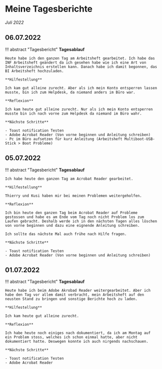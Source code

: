 # **Meine Tagesberichte**


*Juli 2022*

## **06.07.2022**

!!! abstract "Tagesbericht"
    **Tagesablauf**

    Heute habe ich den ganzen Tag am Arbeitsheft gearbeitet. Ich habe das INF Arbeitsheft geändert da ich gesehen habe wie ich eine Art von Inhaltsverzeichnis erstellen kann. Danach habe ich damit begonnen, das BI Arbeitsheft hochzuladen.

    **Hilfestellung**

    Ich kam gut alleine zurecht. Aber als ich mein Konto entsperren lassen musste, bin ich zum Helpdesk, da niemand anders im Büro war.

    **Reflexion**

    Ich kam heute gut alleine zurecht. Nur als ich mein Konto entsperren musste bin ich nach vorne zum Helpdesk da niemand im Büro wahr.

    **Nächste Schritte**

    - Toast notification Testen
    - Adobe Acrobat Reader (Von vorne beginnen und Anleitung schreiben)
    - Pc im Büro aufsetzen für kurz Anleitung (Arbeitsheft Multiboot-USB-Stick > Boot Probleme)

## **05.07.2022**

!!! abstract "Tagesbericht"
    **Tagesablauf**

    Ich habe heute den ganzen Tag am Acrobat Reader gearbeitet.

    **Hilfestellung**

    Thierry und Kusi haben mir bei meinen Problemen weitergeholfen.

    **Reflexion**

    Ich bin heute den ganzen Tag beim Acrobat Reader auf Probleme gestossen und habe es am Ende vom Tag noch nicht Problem los zum Laufen gebracht. Deshalb werde ich in den nächsten Tagen alles löschen von vorne beginnen und dazu eine eignende Anleitung schreiben.

    Ich sollte das nächste Mal auch frühe nach Hilfe fragen.

    **Nächste Schritte**

    - Toast notification Testen
    - Adobe Acrobat Reader (Von vorne beginnen und Anleitung schreiben)

## **01.07.2022**

!!! abstract "Tagesbericht"
    **Tagesablauf**

    Heute habe ich beim Adobe Akrobad Reader weitergearbeitet. Aber ich habe den Tag vor allem damit verbracht, mein Arbeitsheft auf den neusten Stand zu bringen und sonstige Berichte hoch zu laden.

    **Hilfestellung**

    Ich kam heute gut alleine zurecht.

    **Reflexion**

    Ich habe heute noch einiges nach dokumentiert, da ich am Montag auf ein Problem stoss, welches ich schon einmal hatte, aber nicht dokumentiert hatte. Deswegen konnte ich auch nirgends nachschauen.

    **Nächste Schritte**

    - Toast notification Testen
    - Adobe Acrobat Reader
